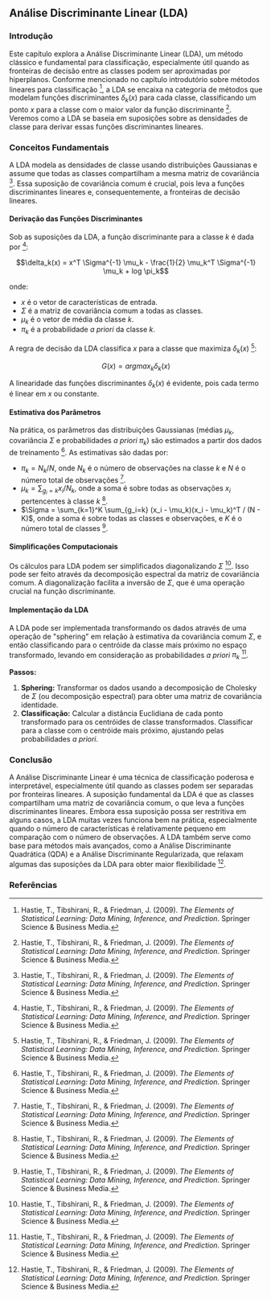 ## Análise Discriminante Linear (LDA)

### Introdução
Este capítulo explora a Análise Discriminante Linear (LDA), um método clássico e fundamental para classificação, especialmente útil quando as fronteiras de decisão entre as classes podem ser aproximadas por hiperplanos. Conforme mencionado no capítulo introdutório sobre métodos lineares para classificação [^1], a LDA se encaixa na categoria de métodos que modelam funções discriminantes $\delta_k(x)$ para cada classe, classificando um ponto $x$ para a classe com o maior valor da função discriminante [^1]. Veremos como a LDA se baseia em suposições sobre as densidades de classe para derivar essas funções discriminantes lineares.

### Conceitos Fundamentais
A LDA modela as densidades de classe usando distribuições Gaussianas e assume que todas as classes compartilham a mesma matriz de covariância [^1]. Essa suposição de covariância comum é crucial, pois leva a funções discriminantes lineares e, consequentemente, a fronteiras de decisão lineares.

#### Derivação das Funções Discriminantes
Sob as suposições da LDA, a função discriminante para a classe $k$ é dada por [^1]:

$$\delta_k(x) = x^T \Sigma^{-1} \mu_k - \frac{1}{2} \mu_k^T \Sigma^{-1} \mu_k + log \pi_k$$

onde:
- $x$ é o vetor de características de entrada.
- $\Sigma$ é a matriz de covariância comum a todas as classes.
- $\mu_k$ é o vetor de média da classe $k$.
- $\pi_k$ é a probabilidade *a priori* da classe $k$.

A regra de decisão da LDA classifica $x$ para a classe que maximiza $\delta_k(x)$ [^1]:

$$G(x) = argmax_k \delta_k(x)$$

A linearidade das funções discriminantes $\delta_k(x)$ é evidente, pois cada termo é linear em $x$ ou constante.

#### Estimativa dos Parâmetros
Na prática, os parâmetros das distribuições Gaussianas (médias $\mu_k$, covariância $\Sigma$ e probabilidades *a priori* $\pi_k$) são estimados a partir dos dados de treinamento [^1]. As estimativas são dadas por:

- $\pi_k = N_k/N$, onde $N_k$ é o número de observações na classe $k$ e $N$ é o número total de observações [^1].
- $\mu_k = \sum_{g_i=k} x_i / N_k$, onde a soma é sobre todas as observações $x_i$ pertencentes à classe $k$ [^1].
- $\Sigma = \sum_{k=1}^K \sum_{g_i=k} (x_i - \mu_k)(x_i - \mu_k)^T / (N - K)$, onde a soma é sobre todas as classes e observações, e $K$ é o número total de classes [^1].

#### Simplificações Computacionais
Os cálculos para LDA podem ser simplificados diagonalizando $\Sigma$ [^1]. Isso pode ser feito através da decomposição espectral da matriz de covariância comum. A diagonalização facilita a inversão de $\Sigma$, que é uma operação crucial na função discriminante.

#### Implementação da LDA
A LDA pode ser implementada transformando os dados através de uma operação de "sphering" em relação à estimativa da covariância comum $\Sigma$, e então classificando para o centróide da classe mais próximo no espaço transformado, levando em consideração as probabilidades *a priori* $\pi_k$ [^1].

**Passos:**

1. **Sphering:** Transformar os dados usando a decomposição de Cholesky de $\Sigma$ (ou decomposição espectral) para obter uma matriz de covariância identidade.
2. **Classificação:** Calcular a distância Euclidiana de cada ponto transformado para os centróides de classe transformados. Classificar para a classe com o centróide mais próximo, ajustando pelas probabilidades *a priori*.

### Conclusão
A Análise Discriminante Linear é uma técnica de classificação poderosa e interpretável, especialmente útil quando as classes podem ser separadas por fronteiras lineares. A suposição fundamental da LDA é que as classes compartilham uma matriz de covariância comum, o que leva a funções discriminantes lineares. Embora essa suposição possa ser restritiva em alguns casos, a LDA muitas vezes funciona bem na prática, especialmente quando o número de características é relativamente pequeno em comparação com o número de observações. A LDA também serve como base para métodos mais avançados, como a Análise Discriminante Quadrática (QDA) e a Análise Discriminante Regularizada, que relaxam algumas das suposições da LDA para obter maior flexibilidade [^1].

### Referências
[^1]: Hastie, T., Tibshirani, R., & Friedman, J. (2009). *The Elements of Statistical Learning: Data Mining, Inference, and Prediction*. Springer Science & Business Media.

<!-- END -->